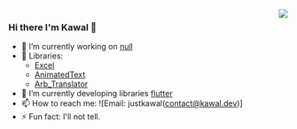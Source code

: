 <img  align='right' src="https://github-readme-stats.vercel.app/api?username=justkawal&count_private=true&show_icons=true&title_color=ffffff&icon_color=bb2acf&text_color=daf7dc&bg_color=151515">

### Hi there I'm Kawal 👋


- 🔭 I’m currently working on [null](https://github.com/justkawal/excel)
- 🤔 Libraries:
  - [Excel](https://github.com/justkawal/excel)
  - [AnimatedText](https://github.com/justkawal/animated_text)
  - [Arb_Translator](https://github.com/justkawal/arb_translator)
- 🌱 I’m currently developing libraries [flutter](https://flutter.dev/)
- 📫 How to reach me: ![Email: justkawal(contact@kawal.dev)]
- ⚡ Fun fact: I'll not tell.
